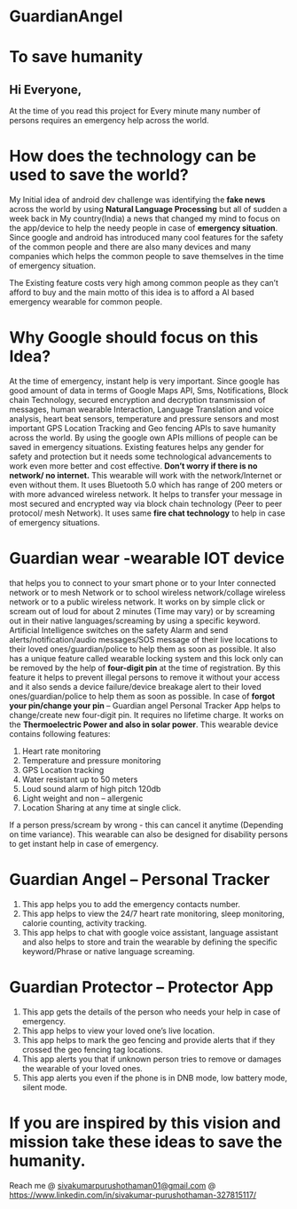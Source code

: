 # GuardianAngel
# To save humanity

## **Hi Everyone**,

At the time of you read this project for Every minute many number of persons requires an emergency help across the world.

# How does the technology can be used to save the world?

My Initial idea of android dev challenge was identifying the **fake news** across the world by using **Natural Language Processing** but all of sudden a week back in My country(India) a news that changed my mind to focus on the app/device to help the needy people in case of **emergency situation**.
Since google and android has introduced many cool features for the safety of the common people and there are also many devices and many companies which helps the common people to save themselves in the time of emergency situation.

The Existing feature costs very high among common people as they can’t afford to buy and the main motto of this idea is to afford a AI based emergency wearable for common people.  
# Why Google should focus on this Idea?
At the time of emergency, instant help is very important. Since google has good amount of data in terms of Google Maps API, Sms, Notifications, Block chain Technology, secured encryption and decryption transmission of messages, human wearable Interaction, Language Translation and voice analysis, heart beat sensors, temperature and pressure sensors and most important GPS Location Tracking and Geo fencing APIs to save humanity across the world. 
By using the google own APIs millions of people can be saved in emergency situations.
Existing features helps any gender for safety and protection but it needs some technological advancements to work even more better and cost effective.
**Don’t worry if there is no network/ no internet.** 
This wearable will work with the network/Internet or even without them. It uses Bluetooth 5.0 which has range of 200 meters or with more advanced wireless network. It helps to transfer your message in most secured and encrypted way via block chain technology (Peer to peer protocol/ mesh Network). It uses same **fire chat technology** to help in case of emergency situations.

# Guardian wear -wearable IOT device 
that helps you to connect to your smart phone or to your Inter connected network or to mesh Network or to school wireless network/collage wireless network or to a public wireless network. 
It works on by simple click or scream out of loud for about 2 minutes (Time may vary) or by screaming out in their native languages/screaming by using a specific keyword. Artificial Intelligence switches on the safety Alarm and send alerts/notification/audio messages/SOS message of their live locations to their loved ones/guardian/police to help them as soon as possible.
It also has a unique feature called wearable locking system and this lock only can be removed by the help of **four-digit pin** at the time of registration. By this feature it helps to prevent illegal persons to remove it without your access and it also sends a device failure/device breakage alert to their loved ones/guardian/police to help them as soon as possible. 
In case of **forgot your pin/change your pin** – Guardian angel Personal Tracker App helps to change/create new four-digit pin.
 It requires no lifetime charge. It works on the **Thermoelectric Power and also in solar power**. 
This wearable device contains following features:
1.	Heart rate monitoring
2.	Temperature and pressure monitoring
3.	GPS Location tracking
4.	Water resistant up to 50 meters
5.	Loud sound alarm of high pitch 120db
6.	Light weight and non – allergenic
7.	Location Sharing at any time at single click.

If a person press/scream by wrong - this can cancel it anytime (Depending on time variance). This wearable can also be designed for disability persons to get instant help in case of emergency. 
# Guardian Angel – Personal Tracker
1.	This app helps you to add the emergency contacts number.
2.	This app helps to view the 24/7 heart rate monitoring, sleep monitoring, calorie counting, activity tracking.
3.	This app helps to chat with google voice assistant, language assistant and also helps to store and train the wearable by defining the specific keyword/Phrase or native language screaming.
# Guardian Protector – Protector App
1.	This app gets the details of the person who needs your help in case of emergency.
2.	This app helps to view your loved one’s live location.
3.	This app helps to mark the geo fencing and provide alerts that if they crossed the geo fencing tag locations.
4.	This app alerts you that if unknown person tries to remove or damages the wearable of your loved ones.
5.	This app alerts you even if the phone is in DNB mode, low battery mode, silent mode.

# If you are inspired by this vision and mission take these ideas to save the humanity.

Reach me 
@ sivakumarpurushothaman01@gmail.com
@ https://www.linkedin.com/in/sivakumar-purushothaman-327815117/




